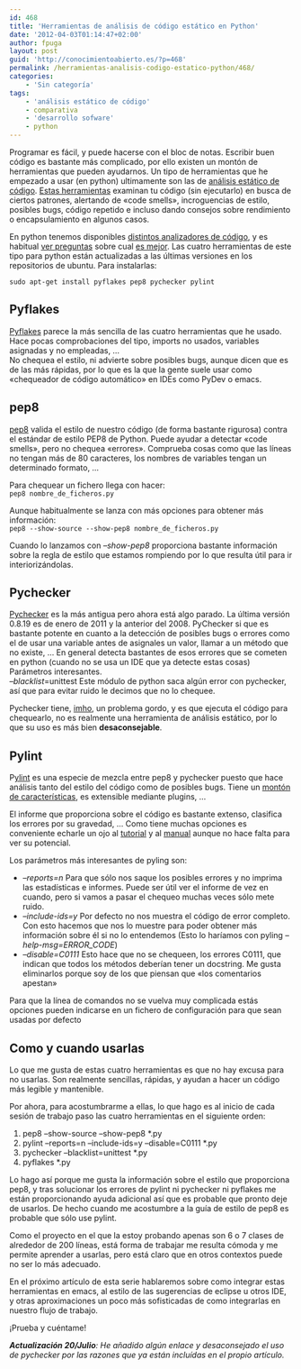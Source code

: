 ```yaml
---
id: 468
title: 'Herramientas de análisis de código estático en Python'
date: '2012-04-03T01:14:47+02:00'
author: fpuga
layout: post
guid: 'http://conocimientoabierto.es/?p=468'
permalink: /herramientas-analisis-codigo-estatico-python/468/
categories:
    - 'Sin categoría'
tags:
    - 'análisis estático de código'
    - comparativa
    - 'desarrollo sofware'
    - python
---
```


Programar es fácil, y puede hacerse con el bloc de notas. Escribir buen código es bastante más complicado, por ello existen un montón de herramientas que pueden ayudarnos. Un tipo de herramientas que he empezado a usar (en python) ultimamente son las de [análisis estático de código](http://en.wikipedia.org/wiki/Static_program_analysis). [Estas herramientas](http://www.embedded.com/design/prototyping-and-development/4006735/Integrate-static-analysis-into-a-software-development-process) examinan tu código (sin ejecutarlo) en busca de ciertos patrones, alertando de «code smells», incroguencias de estilo, posibles bugs, código repetido e incluso dando consejos sobre rendimiento o encapsulamiento en algunos casos.

En python tenemos disponibles [distintos analizadores de código](http://www.doughellmann.com/articles/pythonmagazine/completely-different/2008-03-linters/), y es habitual [ver preguntas](http://stackoverflow.com/questions/1428872/pylint-pychecker-or-pyflakes) sobre cual [es mejor](http://stackoverflow.com/questions/35470/are-there-any-static-analysis-tools-for-python). Las cuatro herramientas de este tipo para python están actualizadas a las últimas versiones en los repositorios de ubuntu. Para instalarlas:

`sudo apt-get install pyflakes pep8 pychecker pylint`

## Pyflakes

[Pyflakes](http://pypi.python.org/pypi/pyflakes) parece la más sencilla de las cuatro herramientas que he usado. Hace pocas comprobaciones del tipo, imports no usados, variables asignadas y no empleadas, …  
No chequea el estilo, ni advierte sobre posibles bugs, aunque dicen que es de las más rápidas, por lo que es la que la gente suele usar como «chequeador de código automático» en IDEs como PyDev o emacs.

## pep8

[pep8](http://pypi.python.org/pypi/pep8) valida el estilo de nuestro código (de forma bastante rigurosa) contra el estándar de estilo PEP8 de Python. Puede ayudar a detectar «code smells», pero no chequea «errores». Comprueba cosas como que las líneas no tengan más de 80 caracteres, los nombres de variables tengan un determinado formato, …

Para chequear un fichero llega con hacer:  
`pep8 nombre_de_ficheros.py`

Aunque habitualmente se lanza con más opciones para obtener más información:  
`pep8 --show-source --show-pep8 nombre_de_ficheros.py`

Cuando lo lanzamos con *–show-pep8* proporciona bastante información sobre la regla de estilo que estamos rompiendo por lo que resulta útil para ir interiorizándolas.

## Pychecker

[Pychecker](http://pychecker.sourceforge.net/) es la más antigua pero ahora está algo parado. La última versión 0.8.19 es de enero de 2011 y la anterior del 2008. PyChecker si que es bastante potente en cuanto a la detección de posibles bugs o errores como el de usar una variable antes de asignales un valor, llamar a un método que no existe, … En general detecta bastantes de esos errores que se cometen en python (cuando no se usa un IDE que ya detecte estas cosas)  
Parámetros interesantes.  
*–blacklist*=unittest Este módulo de python saca algún error con pychecker, así que para evitar ruido le decimos que no lo chequee.

Pychecker tiene, [imho](http://es.wiktionary.org/wiki/IMHO), un problema gordo, y es que ejecuta el código para chequearlo, no es realmente una herramienta de análisis estático, por lo que su uso es más bien **desaconsejable**.

## Pylint

P[ylint](http://www.logilab.org/project/pylint) es una especie de mezcla entre pep8 y pychecker puesto que hace análisis tanto del estilo del código como de posibles bugs. Tiene un [montón de características](http://blog.milmazz.com.ve/archivos/2010/03/13/pylint-analisis-estatico-del-codigo-en-python), es extensible mediante plugins, …

El informe que proporciona sobre el código es bastante extenso, clasifica los errores por su gravedad, … Como tiene muchas opciones es conveniente echarle un ojo al [tutorial](http://www.logilab.org/card/pylint_tutorial) y al [manual](http://www.logilab.org/card/pylint_manual) aunque no hace falta para ver su potencial.

Los parámetros más interesantes de pyling son:

- *–reports=n* Para que sólo nos saque los posibles errores y no imprima las estadísticas e informes. Puede ser útil ver el informe de vez en cuando, pero si vamos a pasar el chequeo muchas veces sólo mete ruido.
- *–include-ids=y* Por defecto no nos muestra el código de error completo. Con esto hacemos que nos lo muestre para poder obtener más información sobre él si no lo entendemos (Esto lo haríamos con pyling *–help-msg=ERROR\_CODE*)
- *–disable=C0111* Esto hace que no se chequeen, los errores C0111, que indican que todos los métodos deberían tener un docstring. Me gusta eliminarlos porque soy de los que piensan que «los comentarios apestan»

Para que la línea de comandos no se vuelva muy complicada estás opciones pueden indicarse en un fichero de configuración para que sean usadas por defecto

## Como y cuando usarlas

Lo que me gusta de estas cuatro herramientas es que no hay excusa para no usarlas. Son realmente sencillas, rápidas, y ayudan a hacer un código más legible y mantenible.

Por ahora, para acostumbrarme a ellas, lo que hago es al inicio de cada sesión de trabajo paso las cuatro herramientas en el siguiente orden:

1. pep8 –show-source –show-pep8 \*.py
2. pylint –reports=n –include-ids=y –disable=C0111 \*.py
3. pychecker –blacklist=unittest \*.py
4. pyflakes \*.py

Lo hago así porque me gusta la información sobre el estilo que proporciona pep8, y tras solucionar los errores de pylint ni pychecker ni pyflakes me están proporcionando ayuda adicional así que es probable que pronto deje de usarlos. De hecho cuando me acostumbre a la guía de estilo de pep8 es probable que sólo use pylint.

Como el proyecto en el que la estoy probando apenas son 6 o 7 clases de alrededor de 200 líneas, está forma de trabajar me resulta cómoda y me permite aprender a usarlas, pero está claro que en otros contextos puede no ser lo más adecuado.

En el próximo artículo de esta serie hablaremos sobre como integrar estas herramientas en emacs, al estilo de las sugerencias de eclipse u otros IDE, y otras aproximaciones un poco más sofisticadas de como integrarlas en nuestro flujo de trabajo.

¡Prueba y cuéntame!

***Actualización 20/Julio**: He añadido algún enlace y desaconsejado el uso de pychecker por las razones que ya están incluídas en el propio artículo.*